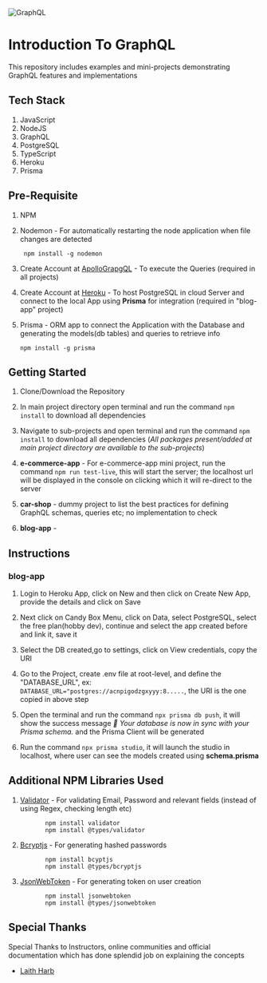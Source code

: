 <img src="https://cdn.codersociety.com/uploads/graphql-reasons.png" alt="GraphQL"/>

# Introduction To GraphQL

This repository includes examples and mini-projects demonstrating GraphQL features and implementations

## Tech Stack

1. JavaScript
2. NodeJS
3. GraphQL
4. PostgreSQL
5. TypeScript
6. Heroku
7. Prisma

## Pre-Requisite

1.  NPM

2.  Nodemon - For automatically restarting the node application when file changes are detected

         npm install -g nodemon

3.  Create Account at [ApolloGrapgQL](https://studio.apollographql.com/login?from=%2F) - To execute the Queries (required in all projects)

4.  Create Account at [Heroku](https://dashboard.heroku.com/) - To host PostgreSQL in cloud Server and connect to the local App using **Prisma** for integration (required in "blog-app" project)

5.  Prisma - ORM app to connect the Application with the Database and generating the models(db tables) and queries to retrieve info

        npm install -g prisma

## Getting Started

1. Clone/Download the Repository

2. In main project directory open terminal and run the command `npm install` to download all dependencies

3. Navigate to sub-projects and open terminal and run the command `npm install` to download all dependencies (_All packages present/added at main project directory are available to the sub-projects_)

4. **e-commerce-app** - For e-commerce-app mini project, run the command `npm run test-live`, this will start the server; the localhost url will be displayed in the console on clicking which it will re-direct to the server

5. **car-shop** - dummy project to list the best practices for defining GraphQL schemas, queries etc; no implementation to check

6. **blog-app** -

## Instructions

### blog-app

1. Login to Heroku App, click on New and then click
   on Create New App, provide the details and click on Save

2. Next click on Candy Box Menu, click on Data, select PostgreSQL, select the free plan(hobby dev), continue and select the app created before and link it, save it

3. Select the DB created,go to settings, click on View credentials, copy the URI

4. Go to the Project, create .env file at root-level, and define the "DATABASE_URL", ex: `DATABASE_URL="postgres://acnpigodzgxyyy:8.....`, the URI is the one copied in above step

5. Open the terminal and run the command `npx prisma db push`, it will show the success message _🚀 Your database is now in sync with your Prisma schema._ and the Prisma Client will be generated

6. Run the command `npx prisma studio`, it will launch the studio in localhost, where user can see the models created using **schema.prisma**

## Additional NPM Libraries Used

1.  [Validator](https://www.npmjs.com/package/validator) - For validating Email, Password and relevant fields (instead of using Regex, checking length etc)

               npm install validator
               npm install @types/validator

2.  [Bcryptjs](https://www.npmjs.com/package/bcryptjs) - For generating hashed passwords

               npm install bcyptjs
               npm install @types/bcryptjs

3.  [JsonWebToken](https://www.npmjs.com/package/jsonwebtoken) - For generating token on user creation

               npm install jsonwebtoken
               npm install @types/jsonwebtoken

## Special Thanks

Special Thanks to Instructors, online communities and official documentation which has done splendid job on explaining the concepts

- [Laith Harb](https://www.udemy.com/course/modern-graphql-complete-guide/)
